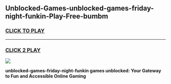 
## Unblocked-Games-unblocked-games-friday-night-funkin-Play-Free-bumbm
<h3>
<a href="https://premium76.site?title=unblocked-games-friday-night-funkin&ref=10A">CLICK TO PLAY</a></h3>
<hr>

<h3>
<a href="https://premium76.site?title=unblocked-games-friday-night-funkin&ref=10A">CLICK 2 PLAY</a>
  
</h3>

<a href="https://premium76.site?title=unblocked-games-friday-night-funkin&ref=10A"><img src="https://clearcache.store/games.png"></a>


**unblocked-games-friday-night-funkin games unblocked: Your Gateway to Fun and Accessible Online Gaming**
